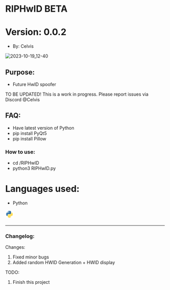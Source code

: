 # RIPHwID BETA
# Version: 0.0.2
- By: Celvis

![2023-10-19_12-40](https://github.com/Celvis-wq/RIPHwID/assets/78430018/1ceb1ee4-a33b-41a4-bb2b-383ae28906de)

## Purpose:

- Future HwID spoofer

TO BE UPDATED! This is a work in progress. Please report issues via Discord @Celvis
<br />

## FAQ:
- Have latest version of Python
- pip install PyQt5
- pip install Pillow

### How to use:
- cd /RIPHwID
- python3 RIPHwID.py

# Languages used:
- Python
<img align="left" alt="Python" width="26px" src="https://raw.githubusercontent.com/devicons/devicon/master/icons/python/python-original.svg" style="padding-right:10px;" />

<br />
<br />

---

### Changelog:
Changes:
1. Fixed minor bugs
2. Added random HWID Generation + HWID display

TODO:
1. Finish this project
